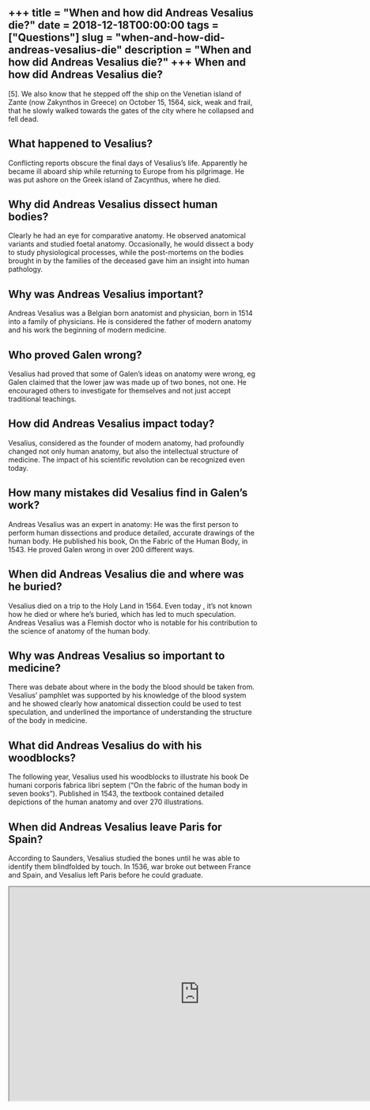 +++
title = "When and how did Andreas Vesalius die?"
date = 2018-12-18T00:00:00
tags = ["Questions"]
slug = "when-and-how-did-andreas-vesalius-die"
description = "When and how did Andreas Vesalius die?"
+++
When and how did Andreas Vesalius die?
--------------------------------------

\[5\]. We also know that he stepped off the ship on the Venetian island of Zante (now Zakynthos in Greece) on October 15, 1564, sick, weak and frail, that he slowly walked towards the gates of the city where he collapsed and fell dead.

What happened to Vesalius?
--------------------------

Conflicting reports obscure the final days of Vesalius’s life. Apparently he became ill aboard ship while returning to Europe from his pilgrimage. He was put ashore on the Greek island of Zacynthus, where he died.

Why did Andreas Vesalius dissect human bodies?
----------------------------------------------

Clearly he had an eye for comparative anatomy. He observed anatomical variants and studied foetal anatomy. Occasionally, he would dissect a body to study physiological processes, while the post-mortems on the bodies brought in by the families of the deceased gave him an insight into human pathology.

Why was Andreas Vesalius important?
-----------------------------------

Andreas Vesalius was a Belgian born anatomist and physician, born in 1514 into a family of physicians. He is considered the father of modern anatomy and his work the beginning of modern medicine.

Who proved Galen wrong?
-----------------------

Vesalius had proved that some of Galen’s ideas on anatomy were wrong, eg Galen claimed that the lower jaw was made up of two bones, not one. He encouraged others to investigate for themselves and not just accept traditional teachings.

How did Andreas Vesalius impact today?
--------------------------------------

Vesalius, considered as the founder of modern anatomy, had profoundly changed not only human anatomy, but also the intellectual structure of medicine. The impact of his scientific revolution can be recognized even today.

How many mistakes did Vesalius find in Galen’s work?
----------------------------------------------------

Andreas Vesalius was an expert in anatomy: He was the first person to perform human dissections and produce detailed, accurate drawings of the human body. He published his book, On the Fabric of the Human Body, in 1543. He proved Galen wrong in over 200 different ways.

When did Andreas Vesalius die and where was he buried?
------------------------------------------------------

Vesalius died on a trip to the Holy Land in 1564. Even today , it’s not known how he died or where he’s buried, which has led to much speculation. Andreas Vesalius was a Flemish doctor who is notable for his contribution to the science of anatomy of the human body.

Why was Andreas Vesalius so important to medicine?
--------------------------------------------------

There was debate about where in the body the blood should be taken from. Vesalius’ pamphlet was supported by his knowledge of the blood system and he showed clearly how anatomical dissection could be used to test speculation, and underlined the importance of understanding the structure of the body in medicine.

What did Andreas Vesalius do with his woodblocks?
-------------------------------------------------

The following year, Vesalius used his woodblocks to illustrate his book De humani corporis fabrica libri septem (“On the fabric of the human body in seven books”). Published in 1543, the textbook contained detailed depictions of the human anatomy and over 270 illustrations.

When did Andreas Vesalius leave Paris for Spain?
------------------------------------------------

According to Saunders, Vesalius studied the bones until he was able to identify them blindfolded by touch. In 1536, war broke out between France and Spain, and Vesalius left Paris before he could graduate.

<iframe allow="accelerometer; autoplay; clipboard-write; encrypted-media; gyroscope; picture-in-picture" allowfullscreen="" class="__youtube_prefs__  epyt-is-override  no-lazyload" data-no-lazy="1" data-origheight="433" data-origwidth="770" data-skipgform_ajax_framebjll="" height="433" id="_ytid_86508" loading="lazy" src="https://www.youtube.com/embed/Rr31EjCEuek?enablejsapi=1&autoplay=0&cc_load_policy=0&cc_lang_pref=&iv_load_policy=1&loop=0&modestbranding=0&rel=1&fs=1&playsinline=0&autohide=2&theme=dark&color=red&controls=1&" title="YouTube player" width="770"></iframe>